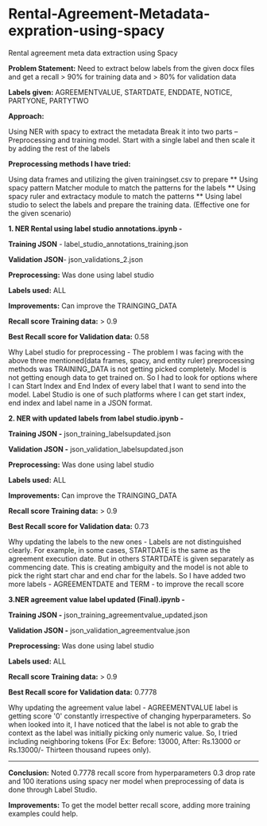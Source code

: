 # Rental-Agreement-Metadata-expration-using-spacy
Rental agreement meta data extraction using Spacy

**Problem Statement:** Need to extract below labels from the given docx files and get a recall > 90% for training data and > 80% for validation data 

**Labels given:** AGREEMENTVALUE, STARTDATE, ENDDATE, NOTICE, PARTYONE, PARTYTWO 


**Approach:**

Using NER with spacy to extract the metadata 
Break it into two parts – Preprocessing and training model. 
Start with a single label and then scale it by adding the rest of the labels 
 

**Preprocessing methods I have tried:**

Using data frames and utilizing the given trainingset.csv to prepare **
Using spacy pattern Matcher module to match the patterns for the labels ** 
Using spacy ruler and extractacy module to match the patterns **
Using label studio to select the labels and prepare the training data. (Effective one for the given scenario)

**1. NER Rental using label studio annotations.ipynb -**

**Training JSON** - label_studio_annotations_training.json

**Validation JSON**- json_validations_2.json


**Preprocessing:** Was done using label studio

**Labels used:** ALL

**Improvements:** Can improve the TRAINGING_DATA 

**Recall score Training data:** > 0.9

**Best Recall score for Validation data:** 0.58


Why Label studio for preprocessing - The problem I was facing with the above three mentioned(data frames, spacy, and entity ruler) preprocessing methods was TRAINING_DATA is not getting picked completely. Model is not getting enough data to get trained on. So I had to look for options where I can Start Index and End Index of every label that I want to send into the model. Label Studio is one of such platforms where I can get start index, end index and label name in a JSON format.


**2. NER with updated labels from label studio.ipynb -**

**Training JSON -** json_training_labelsupdated.json

**Validation JSON -** json_validation_labelsupdated.json


**Preprocessing:** Was done using label studio

**Labels used:** ALL

**Improvements:** Can improve the TRAINGING_DATA 

**Recall score Training data:** > 0.9

**Best Recall score for Validation data:** 0.73


Why updating the labels to the new ones - Labels are not distinguished clearly. For example, in some cases, STARTDATE is the same as the agreement execution date. But in others STARTDATE is given separately as commencing date. This is creating ambiguity and the model is not able to pick the right start char and end char for the labels. So I have added two more labels - AGREEMENTDATE and TERM - to improve the recall score


**3.NER agreement value label updated (Final).ipynb -**

**Training JSON -** json_training_agreementvalue_updated.json

**Validation JSON -** json_validation_agreementvalue.json


**Preprocessing:** Was done using label studio

**Labels used:** ALL

**Recall score Training data:** > 0.9

**Best Recall score for Validation data:** 0.7778

Why updating the agreement value label - AGREEMENTVALUE label is getting score '0' constantly irrespective of changing hyperparameters. So when looked into it, I have noticed that the label is not able to grab the context as the label was initially picking only numeric value. So, I tried including neighboring tokens (For Ex: Before: 13000, After: Rs.13000 or Rs.13000/- Thirteen thousand rupees only). 

----------------------------------------------------------------------------------------------------------------------------------------------------------------

**Conclusion:** Noted 0.7778 recall score from hyperparameters 0.3 drop rate and 100 iterations using spacy ner model when preprocessing of data is done through Label Studio. 


**Improvements:** To get the model better recall score, adding more training examples could help.
